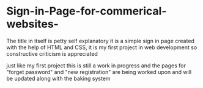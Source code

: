 # Sign-in-Page-for-commerical-websites-
The title in itself is petty self explanatory it is a simple sign in page created with the help of HTML and CSS, it is my first project in web development so constructive criticism is appreciated 

just like my first project this is still a work in progress and the pages for "forget  password" and "new registration" are being worked upon and will be updated along with the baking system 
